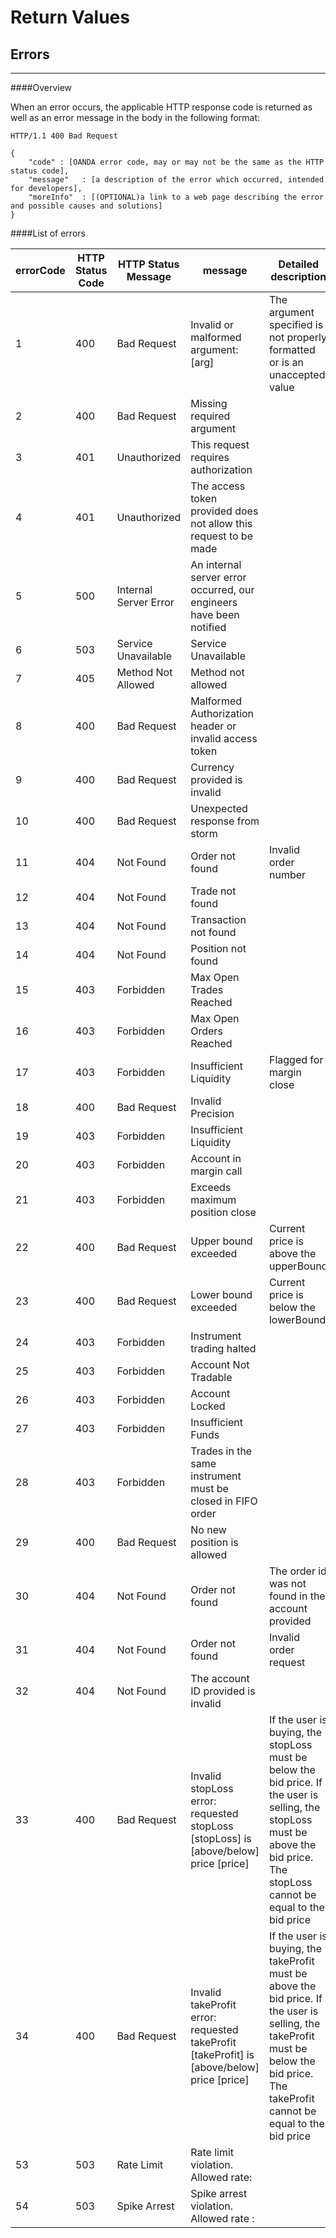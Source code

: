 # Return Values


## Errors
---------

####Overview

When an error occurs, the applicable HTTP response code is returned as well as an error message in the body in the following format:

	HTTP/1.1 400 Bad Request
	
	{
    	"code" : [OANDA error code, may or may not be the same as the HTTP status code],
    	"message"   : [a description of the error which occurred, intended for developers],
    	"moreInfo"  : [(OPTIONAL)a link to a web page describing the error and possible causes and solutions]
	}
	
####List of errors

|errorCode|HTTP Status Code|HTTP Status Message|message|Detailed description|
|---|---|---|---|---|
|1|400|Bad Request|Invalid or malformed argument: [arg]|The argument specified is not properly formatted or is an unaccepted value|
|2|400|Bad Request|Missing required argument||
|3|401|Unauthorized|This request requires authorization||
|4|401|Unauthorized|The access token provided does not allow this request to be made||
|5|500|Internal Server Error|An internal server error occurred, our engineers have been notified||
|6|503|Service Unavailable|Service Unavailable||
|7|405|Method Not Allowed|Method not allowed||
|8|400|Bad Request|Malformed Authorization header or invalid access token||
|9|400|Bad Request|Currency provided is invalid||
|10|400|Bad Request|Unexpected response from storm||
|11|404|Not Found|Order not found|Invalid order number|
|12|404|Not Found|Trade not found||
|13|404|Not Found|Transaction not found||
|14|404|Not Found|Position not found||
|15|403|Forbidden|Max Open Trades Reached||
|16|403|Forbidden|Max Open Orders Reached||
|17|403|Forbidden|Insufficient Liquidity|Flagged for margin close|
|18|400|Bad Request|Invalid Precision||
|19|403|Forbidden|Insufficient Liquidity||
|20|403|Forbidden|Account in margin call||
|21|403|Forbidden|Exceeds maximum position close||
|22|400|Bad Request|Upper bound exceeded|Current price is above the upperBound|
|23|400|Bad Request|Lower bound exceeded|Current price is below the lowerBound|
|24|403|Forbidden|Instrument trading halted||
|25|403|Forbidden|Account Not Tradable||
|26|403|Forbidden|Account Locked||
|27|403|Forbidden|Insufficient Funds||
|28|403|Forbidden|Trades in the same instrument must be closed in FIFO order||
|29|400|Bad Request|No new position is allowed||
|30|404|Not Found|Order not found|The order id was not found in the account provided|
|31|404|Not Found|Order not found|Invalid order request|
|32|404|Not Found|The account ID provided is invalid||
|33|400|Bad Request|Invalid stopLoss error: requested stopLoss [stopLoss] is [above/below] price [price]|If the user is buying, the stopLoss must be below the bid price. If the user is selling, the stopLoss must be above the bid price. The stopLoss cannot be equal to the bid price|
|34|400|Bad Request|Invalid takeProfit error: requested takeProfit [takeProfit] is [above/below] price [price]|If the user is buying, the takeProfit must be above the bid price. If the user is selling, the takeProfit must be below the bid price. The takeProfit cannot be equal to the bid price|
|53|503|Rate Limit|Rate limit violation. Allowed rate:||
|54|503|Spike Arrest|Spike arrest violation. Allowed rate :||

